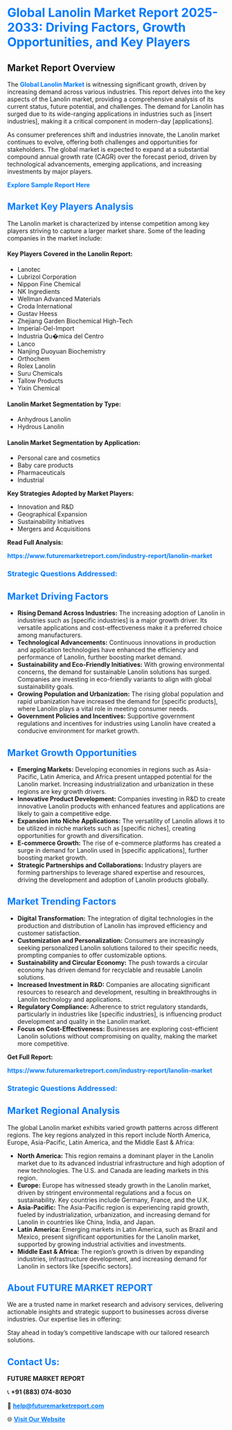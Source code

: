 <h1 style="color: #007BFF;">Global Lanolin Market Report 2025-2033: Driving Factors, Growth Opportunities, and Key Players</h1>

<section id="overview">
<h2>Market Report Overview</h2>
<p>The <a href="https://www.futuremarketreport.com/industry-report/lanolin-market" style="color: #007BFF; text-decoration: none;"><strong>Global Lanolin Market</strong></a> is witnessing significant growth, driven by increasing demand across various industries. This report delves into the key aspects of the Lanolin market, providing a comprehensive analysis of its current status, future potential, and challenges. The demand for Lanolin has surged due to its wide-ranging applications in industries such as [insert industries], making it a critical component in modern-day [applications].</p>
<p>As consumer preferences shift and industries innovate, the Lanolin market continues to evolve, offering both challenges and opportunities for stakeholders. The global market is expected to expand at a substantial compound annual growth rate (CAGR) over the forecast period, driven by technological advancements, emerging applications, and increasing investments by major players.</p>
</section>

<section id="overview">
<p><a href="https://www.futuremarketreport.com/request-sample/reportId=63511" style="color: #007BFF; text-decoration: none;"><strong>Explore Sample Report Here</strong></a></p>
</section>

<section id="key-players">
<h2 style="color: #007BFF;">Market Key Players Analysis</h2>
<p>The Lanolin market is characterized by intense competition among key players striving to capture a larger market share. Some of the leading companies in the market include:</p>
<h4>Key Players Covered in the Lanolin Report:</h4>
<ul><li>Lanotec</li><li>Lubrizol Corporation</li><li>Nippon Fine Chemical</li><li>NK Ingredients</li><li>Wellman Advanced Materials</li><li>Croda International</li><li>Gustav Heess</li><li>Zhejiang Garden Biochemical High-Tech</li><li>Imperial-Oel-Import</li><li>Industria Qu�mica del Centro</li><li>Lanco</li><li>Nanjing Duoyuan Biochemistry</li><li>Orthochem</li><li>Rolex Lanolin</li><li>Suru Chemicals</li><li>Tallow Products</li><li>Yixin Chemical</li></ul>
<h4>Lanolin Market Segmentation by Type:</h4>
<ul><li>Anhydrous Lanolin</li><li>Hydrous Lanolin</li></ul>

<h4>Lanolin Market Segmentation by Application:</h4>
<ul><li>Personal care and cosmetics</li><li>Baby care products</li><li>Pharmaceuticals</li><li>Industrial</li></ul>
<p><strong>Key Strategies Adopted by Market Players:</strong></p>
<ul>
<li>Innovation and R&D</li>
<li>Geographical Expansion</li>
<li>Sustainability Initiatives</li>
<li>Mergers and Acquisitions</li>
</ul>
</section>

<section>
<p><strong>Read Full Analysis: </strong></p><a href="https://www.futuremarketreport.com/industry-report/lanolin-market" style="color: #007BFF; text-decoration: none;"><strong>https://www.futuremarketreport.com/industry-report/lanolin-market</strong></a>
<h3 style="color: #007BFF;">Strategic Questions Addressed:</h3>
</section>

<section id="driving-factors">
<h2 style="color: #007BFF;">Market Driving Factors</h2>
<ul>
<li><strong>Rising Demand Across Industries:</strong> The increasing adoption of Lanolin in industries such as [specific industries] is a major growth driver. Its versatile applications and cost-effectiveness make it a preferred choice among manufacturers.</li>
<li><strong>Technological Advancements:</strong> Continuous innovations in production and application technologies have enhanced the efficiency and performance of Lanolin, further boosting market demand.</li>
<li><strong>Sustainability and Eco-Friendly Initiatives:</strong> With growing environmental concerns, the demand for sustainable Lanolin solutions has surged. Companies are investing in eco-friendly variants to align with global sustainability goals.</li>
<li><strong>Growing Population and Urbanization:</strong> The rising global population and rapid urbanization have increased the demand for [specific products], where Lanolin plays a vital role in meeting consumer needs.</li>
<li><strong>Government Policies and Incentives:</strong> Supportive government regulations and incentives for industries using Lanolin have created a conducive environment for market growth.</li>
</ul>
</section>

<section id="growth-opportunities">
<h2 style="color: #007BFF;">Market Growth Opportunities</h2>
<ul>
<li><strong>Emerging Markets:</strong> Developing economies in regions such as Asia-Pacific, Latin America, and Africa present untapped potential for the Lanolin market. Increasing industrialization and urbanization in these regions are key growth drivers.</li>
<li><strong>Innovative Product Development:</strong> Companies investing in R&D to create innovative Lanolin products with enhanced features and applications are likely to gain a competitive edge.</li>
<li><strong>Expansion into Niche Applications:</strong> The versatility of Lanolin allows it to be utilized in niche markets such as [specific niches], creating opportunities for growth and diversification.</li>
<li><strong>E-commerce Growth:</strong> The rise of e-commerce platforms has created a surge in demand for Lanolin used in [specific applications], further boosting market growth.</li>
<li><strong>Strategic Partnerships and Collaborations:</strong> Industry players are forming partnerships to leverage shared expertise and resources, driving the development and adoption of Lanolin products globally.</li>
</ul>
</section>

<section id="trending-factors">
<h2 style="color: #007BFF;">Market Trending Factors</h2>
<ul>
<li><strong>Digital Transformation:</strong> The integration of digital technologies in the production and distribution of Lanolin has improved efficiency and customer satisfaction.</li>
<li><strong>Customization and Personalization:</strong> Consumers are increasingly seeking personalized Lanolin solutions tailored to their specific needs, prompting companies to offer customizable options.</li>
<li><strong>Sustainability and Circular Economy:</strong> The push towards a circular economy has driven demand for recyclable and reusable Lanolin solutions.</li>
<li><strong>Increased Investment in R&D:</strong> Companies are allocating significant resources to research and development, resulting in breakthroughs in Lanolin technology and applications.</li>
<li><strong>Regulatory Compliance:</strong> Adherence to strict regulatory standards, particularly in industries like [specific industries], is influencing product development and quality in the Lanolin market.</li>
<li><strong>Focus on Cost-Effectiveness:</strong> Businesses are exploring cost-efficient Lanolin solutions without compromising on quality, making the market more competitive.</li>
</ul>
</section>

<section>
<p><strong>Get Full Report: </strong></p><a href="https://www.futuremarketreport.com/industry-report/lanolin-market" style="color: #007BFF; text-decoration: none;"><strong>https://www.futuremarketreport.com/industry-report/lanolin-market</strong></a>
<h3 style="color: #007BFF;">Strategic Questions Addressed:</h3>
</section>


<section id="regional-analysis">
<h2 style="color: #007BFF;">Market Regional Analysis</h2>
<p>The global Lanolin market exhibits varied growth patterns across different regions. The key regions analyzed in this report include North America, Europe, Asia-Pacific, Latin America, and the Middle East & Africa:</p>
<ul>
<li><strong>North America:</strong> This region remains a dominant player in the Lanolin market due to its advanced industrial infrastructure and high adoption of new technologies. The U.S. and Canada are leading markets in this region.</li>
<li><strong>Europe:</strong> Europe has witnessed steady growth in the Lanolin market, driven by stringent environmental regulations and a focus on sustainability. Key countries include Germany, France, and the U.K.</li>
<li><strong>Asia-Pacific:</strong> The Asia-Pacific region is experiencing rapid growth, fueled by industrialization, urbanization, and increasing demand for Lanolin in countries like China, India, and Japan.</li>
<li><strong>Latin America:</strong> Emerging markets in Latin America, such as Brazil and Mexico, present significant opportunities for the Lanolin market, supported by growing industrial activities and investments.</li>
<li><strong>Middle East & Africa:</strong> The region’s growth is driven by expanding industries, infrastructure development, and increasing demand for Lanolin in sectors like [specific sectors].</li>
</ul>
</section>

<footer>
<h2 style="color: #007BFF;">About FUTURE MARKET REPORT</h2>
<p>We are a trusted name in market research and advisory services, delivering actionable insights and strategic support to businesses across diverse industries. Our expertise lies in offering:</p>

<p>Stay ahead in today’s competitive landscape with our tailored research solutions.</p>

<h2 style="color: #007BFF;">Contact Us:</h2>
<p><strong>FUTURE MARKET REPORT</strong></p>
<p>📞 <strong>+91 (883) 074-8030</strong></p>
<p>📧 <strong><a href="mailto:help@futuremarketreport.com" style="color: #007BFF;">help@futuremarketreport.com</a></strong></p>
<p>🌐 <strong><a href="https://www.futuremarketreport.com/" style="color: #007BFF;">Visit Our Website</a></strong></p>
</footer>